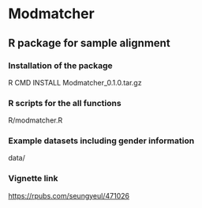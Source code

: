 # Modmatcher
## R package for sample alignment

### Installation of the package
R CMD INSTALL Modmatcher_0.1.0.tar.gz

### R scripts for the all functions
R/modmatcher.R

### Example datasets including gender information
data/

### Vignette link
https://rpubs.com/seungyeul/471026
